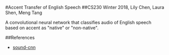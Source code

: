 #Accent Transfer of English Speech
##CS230 Winter 2018, Lily Chen, Laura Shen, Meng Tang

A convolutional neural network that classifies audio of English speech based on accent as "native" or "non-native".

##References
* [sound-cnn](https://github.com/awjuliani/sound-cnn)